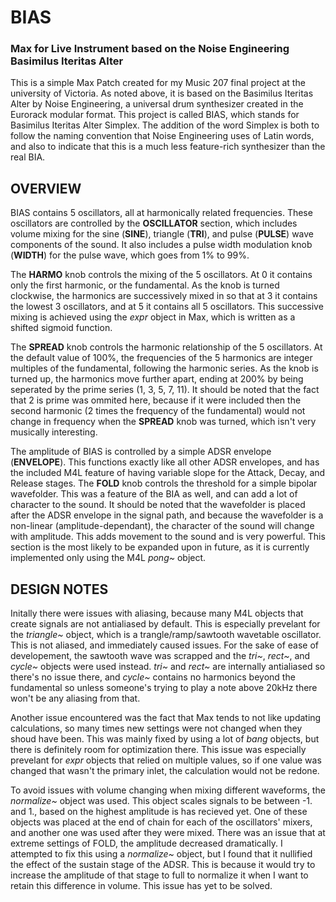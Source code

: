 # BIAS
### Max for Live Instrument based on the Noise Engineering Basimilus Iteritas Alter

This is a simple Max Patch created for my Music 207 final project at the university of Victoria. As noted above, it is based on the Basimilus Iteritas Alter by Noise Engineering, a universal drum synthesizer created in the Eurorack modular format. This project is called BIAS, which stands for Basimilus Iteritas Alter Simplex. The addition of the word Simplex is both to follow the naming convention that Noise Engineering uses of Latin words, and also to indicate that this is a much less feature-rich synthesizer than the real BIA.

## OVERVIEW
BIAS contains 5 oscillators, all at harmonically related frequencies. These oscillators are controlled by the **OSCILLATOR** section, which includes volume mixing for the sine (**SINE**), triangle (**TRI**), and pulse (**PULSE**) wave components of the sound. It also includes a pulse width modulation knob (**WIDTH**) for the pulse wave, which goes from 1% to 99%.

The **HARMO** knob controls the mixing of the 5 oscillators. At 0 it contains only the first harmonic, or the fundamental. As the knob is turned clockwise, the harmonics are successively mixed in so that at 3 it contains the lowest 3 oscillators, and at 5 it contains all 5 oscillators. This successive mixing is achieved using the _expr_ object in Max, which is written as a shifted sigmoid function.

The **SPREAD** knob controls the harmonic relationship of the 5 oscillators. At the default value of 100%, the frequencies of the 5 harmonics are integer multiples of the fundamental, following the harmonic series. As the knob is turned up, the harmonics move further apart, ending at 200% by being seperated by the prime series (1, 3, 5, 7, 11). It should be noted that the fact that 2 is prime was ommited here, because if it were included then the second harmonic (2 times the frequency of the fundamental) would not change in frequency when the **SPREAD** knob was turned, which isn't very musically interesting.

The amplitude of BIAS is controlled by a simple ADSR envelope (**ENVELOPE**). This functions exactly like all other ADSR envelopes, and has the included M4L feature of having variable slope for the Attack, Decay, and Release stages. The **FOLD** knob controls the threshold for a simple bipolar wavefolder. This was a feature of the BIA as well, and can add a lot of character to the sound. It should be noted that the wavefolder is placed after the ADSR envelope in the signal path, and because the wavefolder is a non-linear (amplitude-dependant), the character of the sound will change with amplitude. This adds movement to the sound and is very powerful. This section is the most likely to be expanded upon in future, as it is currently implemented only using the M4L _pong~_ object.

## DESIGN NOTES

Initally there were issues with aliasing, because many M4L objects that create signals are not antialiased by default. This is especially prevelant for the _triangle~_ object, which is a trangle/ramp/sawtooth wavetable oscillator. This is not aliased, and immediately caused issues. For the sake of ease of developement, the sawtooth wave was scrapped and the _tri~_, _rect~_, and _cycle~_ objects were used instead. _tri~_ and _rect~_ are internally antialiased so there's no issue there, and _cycle~_ contains no harmonics beyond the fundamental so unless someone's trying to play a note above 20kHz there won't be any aliasing from that.

Another issue encountered was the fact that Max tends to not like updating calculations, so many times new settings were not changed when they shoud have been. This was mainly fixed by using a lot of _bang_ objects, but there is definitely room for optimization there. This issue was especially prevelant for _expr_ objects that relied on multiple values, so if one value was changed that wasn't the primary inlet, the calculation would not be redone.

To avoid issues with volume changing when mixing different waveforms, the _normalize~_ object was used. This object scales signals to be between -1. and 1., based on the highest amplitude is has recieved yet. One of these objects was placed at the end of chain for each of the oscillators' mixers, and another one was used after they were mixed. There was an issue that at extreme settings of FOLD, the amplitude decreased dramatically. I attempted to fix this using a _normalize~_ object, but I found that it nullified the effect of the sustain stage of the ADSR. This is because it would try to increase the amplitude of that stage to full to normalize it when I want to retain this difference in volume. This issue has yet to be solved.
